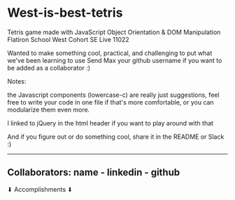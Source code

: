 # West-is-best-tetris
Tetris game made with JavaScript Object Orientation &amp; DOM Manipulation 
Flatiron School West Cohort SE Live 11022

Wanted to make something cool, practical, and challenging to put what we've been learning to use
Send Max your github username if you want to be added as a collaborator :)

Notes:

the Javascript components (lowercase-c) are really just suggestions, feel free to
write your code in one file if that's more comfortable, or you can modularize them even more.

I linked to jQuery in the html header if you want to play around with that

And if you figure out or do something cool, share it in the README or Slack :)

--------------------------------------------
Collaborators: 
name - linkedin - github
--------------------------------------------

 ⬇ Accomplishments ⬇


